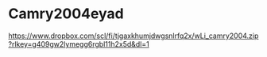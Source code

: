 # Camry2004eyad


https://www.dropbox.com/scl/fi/tjgaxkhumjdwgsnlrfq2x/wLi_camry2004.zip?rlkey=g409gw2lymegg6rgbl11h2x5d&dl=1
